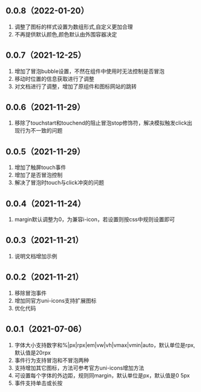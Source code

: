 ## 0.0.8（2022-01-20）
1. 调整了图标的样式设置为数组形式,自定义更加合理
2. 不再提供默认颜色,颜色默认由外围容器决定
## 0.0.7（2021-12-25）
1. 增加了冒泡bubble设置，不然在组件中使用时无法控制是否冒泡
2. 移动时位置的信息获取进行了调整
3. 对文档进行了调整，增加了原组件和图标网站的跳转
## 0.0.6（2021-11-29）
1. 移除了touchstart和touchend的阻止冒泡stop修饰符，解决模拟触发click出现行为不一致的问题
## 0.0.5（2021-11-29）
1. 增加了触屏touch事件
2. 增加了是否冒泡控制
3. 解决了冒泡时touch与click冲突的问题
## 0.0.4（2021-11-24）
1. margin默认调整为0，为兼容i-icon，若设置则按css中规则设置即可
## 0.0.3（2021-11-21）
1. 说明文档增加示例
## 0.0.2（2021-11-21）
1. 移除冒泡事件
2. 增加同官方uni-icons支持扩展图标
3. 优化代码
## 0.0.1（2021-07-06）
1. 字体大小支持数字和%|px|rpx|em|vw|vh|vmax|vmin|auto，默认单位是rpx,默认值是20rpx
2. 事件行为支持冒泡和不冒泡两种
3. 支持增加其它图标，方法可参考官方uni-icons增加方法
4. 可设置每个字体的外边距，规则同margin，默认单位是px，默认值是0 5px
5. 事件支持单击或长按

